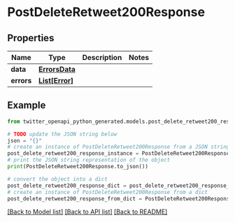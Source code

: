 # PostDeleteRetweet200Response


## Properties

Name | Type | Description | Notes
------------ | ------------- | ------------- | -------------
**data** | [**ErrorsData**](ErrorsData.md) |  | 
**errors** | [**List[Error]**](Error.md) |  | 

## Example

```python
from twitter_openapi_python_generated.models.post_delete_retweet200_response import PostDeleteRetweet200Response

# TODO update the JSON string below
json = "{}"
# create an instance of PostDeleteRetweet200Response from a JSON string
post_delete_retweet200_response_instance = PostDeleteRetweet200Response.from_json(json)
# print the JSON string representation of the object
print(PostDeleteRetweet200Response.to_json())

# convert the object into a dict
post_delete_retweet200_response_dict = post_delete_retweet200_response_instance.to_dict()
# create an instance of PostDeleteRetweet200Response from a dict
post_delete_retweet200_response_from_dict = PostDeleteRetweet200Response.from_dict(post_delete_retweet200_response_dict)
```
[[Back to Model list]](../README.md#documentation-for-models) [[Back to API list]](../README.md#documentation-for-api-endpoints) [[Back to README]](../README.md)


